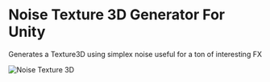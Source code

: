 Noise Texture 3D Generator For Unity
============

Generates a Texture3D using simplex noise useful for a ton of interesting FX

![Noise Texture 3D](NoiseTexture3D.gif)
